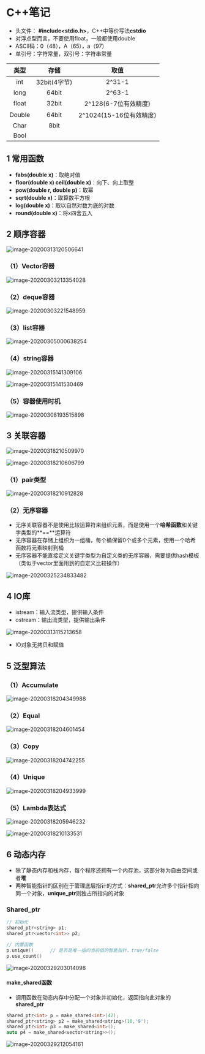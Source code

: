 # C++笔记

* 头文件： **#include<stdio.h>**，C++中等价写法**cstdio**
* 对浮点型而言，不要使用float，一般都使用double
* ASCII码：0（48），A（65），a（97）
* 单引号：字符常量，双引号：字符串常量

|  类型  |     存储     |          取值           |
| :----: | :----------: | :---------------------: |
|  int   | 32bit(4字节) |         2^31-1          |
|  long  |    64bit     |         2^63-1          |
| float  |    32bit     |  2^128(6-7位有效精度)   |
| Double |    64bit     | 2^1024(15-16位有效精度) |
|  Char  |     8bit     |                         |
|  Bool  |              |                         |

## 1 常用函数

* **fabs(double x)**：取绝对值
* **floor(double x)  ceil(double x)**：向下、向上取整
* **pow(double r, double p)**：取幂
* **sqrt(double x)**：取算数平方根
* **log(double x)**：取以自然对数为底的对数
* **round(double x)**：将x四舍五入



## 2 顺序容器

![image-20200313120506641](../images/image-20200313120506641.png)

### （1）Vector容器

![image-20200303213354028](../images/image-20200303213354028.png)

### （2）deque容器

![image-20200303221548959](../images/image-20200303221548959.png)

### （3）list容器

![image-20200305000638254](../images/image-20200305000638254.png)

### （4）string容器

![image-20200315141309106](../images/image-20200315141309106.png)

![image-20200315141530469](../images/image-20200315141530469.png)

### （5）容器使用时机

![image-20200308193515898](../images/image-20200308193515898.png)



## 3 关联容器

![image-20200318210509970](../images/image-20200318210509970.png)

![image-20200318210606799](../images/image-20200318210606799.png)

### （1）pair类型

![image-20200318210912828](../images/image-20200318210912828.png)



### （2）无序容器

* 无序关联容器不是使用比较运算符来组织元素，而是使用一个**哈希函数**和关键字类型的**==**运算符
* 无序容器在存储上组织为一组桶，每个桶保留0个或多个元素，使用一个哈希函数将元素映射到桶
* 无序容器不能直接定义关键字类型为自定义类的无序容器，需要提供hash模板（类似于vector里面用到的自定义比较操作）

![image-20200325234833482](../images/image-20200325234833482.png)



## 4 IO库

* istream：输入流类型，提供输入条件
* ostream：输出流类型，提供输出条件

![image-20200313115213658](../images/image-20200313115213658.png)

* IO对象无拷贝和赋值



## 5 泛型算法

### （1）Accumulate

![image-20200318204349988](../images/image-20200318204349988.png)

### （2）Equal

![image-20200318204601454](../images/image-20200318204601454.png)

### （3）Copy

![image-20200318204742255](../images/image-20200318204742255.png)

### （4）Unique

![image-20200318204933999](../images/image-20200318204933999.png)

### （5）Lambda表达式

![image-20200318205946232](../images/image-20200318205946232.png)

![image-20200318210133531](../images/image-20200318210133531.png)



## 6 动态内存

* 除了静态内存和栈内存，每个程序还拥有一个内存池，这部分称为自由空间或者**堆**
* 两种智能指针的区别在于管理底层指针的方式：**shared_pt**r允许多个指针指向同一个对象，**unique_ptr**则独占所指向的对象

### Shared_ptr

```c++
// 初始化
shared_ptr<string> p1;
shared_ptr<vector<int>> p2;

// 内置函数
p.unique()		// 是否是唯一指向当前值的智能指针，true/false
p.use_count() 
```

![image-20200329203014098](../images/image-20200329203014098.png)

#### make_shared函数

* 调用函数在动态内存中分配一个对象并初始化，返回指向此对象的**shared_ptr**

```c++
shared_ptr<int> p = make_shared<int>(42);
shared_ptr<string> p2 = make_shared<string>(10,'9');
shared_ptr<int> p3 = make_shared<int>();
auto p4 = make_shared<vector<string>>();
```

![image-20200329212054161](../images/image-20200329212054161.png)

